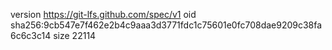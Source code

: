 version https://git-lfs.github.com/spec/v1
oid sha256:9cb547e7f462e2b4c9aaa3d3771fdc1c75601e0fc708dae9209c38fa6c6c3c14
size 22114
